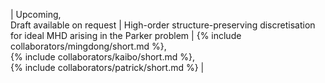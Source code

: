 | Upcoming, <br> Draft available on request | High-order structure-preserving discretisation for ideal MHD arising in the Parker problem | {% include collaborators/mingdong/short.md %}, <br> {% include collaborators/kaibo/short.md %}, <br> {% include collaborators/patrick/short.md %} |